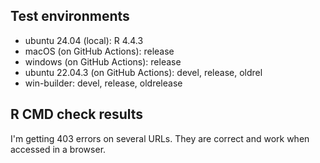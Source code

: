 ## Test environments

* ubuntu 24.04 (local): R 4.4.3
* macOS (on GitHub Actions): release
* windows (on GitHub Actions): release
* ubuntu 22.04.3 (on GitHub Actions): devel, release, oldrel
* win-builder: devel, release, oldrelease

## R CMD check results

I'm getting 403 errors on several URLs. They are correct and work when accessed in a browser.
